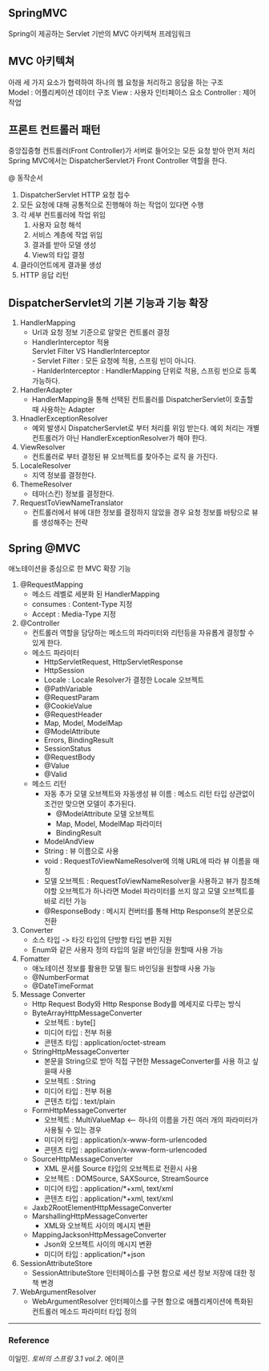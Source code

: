## SpringMVC
Spring이 제공하는 Servlet 기반의 MVC 아키텍쳐 프레임워크

## MVC 아키텍쳐
아래 세 가지 요소가 협력하여 하나의 웹 요청을 처리하고 응답을 하는 구조  
Model : 어플리케이션 데이터 구조
View : 사용자 인터페이스 요소
Controller : 제어 작업

## 프론트 컨트롤러 패턴
중앙집중형 컨트롤러(Front Controller)가 서버로 들어오는 모든 요청 받아 먼저 처리
Spring MVC에서는 DispatcherServlet가 Front Controller 역할을 한다.

@ 동작순서
1. DispatcherServlet HTTP 요청 접수
1. 모든 요청에 대해 공통적으로 진행해야 하는 작업이 있다면 수행
1. 각 세부 컨트롤러에 작업 위임
    1. 사용자 요청 해석
    1. 서비스 계층에 작업 위임
    1. 결과를 받아 모델 생성
    1. View의 타입 결정
1. 클라이언트에게 결과물 생성
1. HTTP 응답 리턴

## DispatcherServlet의 기본 기능과 기능 확장
1. HandlerMapping
    - Url과 요청 정보 기준으로 알맞은 컨트롤러 결정
    - HandlerInterceptor 적용  
        Servlet Filter VS HandlerInterceptor  
            - Servlet Filter : 모든 요청에 적용, 스프링 빈이 아니다.  
            - HanlderInterceptor : HandlerMapping 단위로 적용, 스프링 빈으로 등록 가능하다.
1. HandlerAdapter
    - HandlerMapping을 통해 선택된 컨트롤러를 DispatcherServlet이 호출할 때 사용하는 Adapter
1. HnadlerExceptionResolver
    - 예외 발생시 DispatcherServlet로 부터 처리를 위임 받는다. 예외 처리는 개별 컨트롤러가 아닌 HandlerExceptionResolver가 해야 한다.
1. ViewResolver
    - 컨트롤러로 부터 결정된 뷰 오브젝트를 찾아주는 로직 을 가진다.
1. LocaleResolver
    - 지역 정보를 결정한다.
1. ThemeResolver
    - 테마(스킨) 정보를 결정한다.
1. RequestToViewNameTranslator
    - 컨트롤러에서 뷰에 대한 정보를 결정하지 않았을 경우 요청 정보를 바탕으로 뷰를 생성해주는 전략
    
## Spring @MVC
애노테이션을 중심으로 한 MVC 확장 기능  

1. @RequestMapping
    - 메소드 레벨로 세분화 된 HandlerMapping
    - consumes : Content-Type 지정
    - Accept : Media-Type 지정
1. @Controller
    - 컨트롤러 역할을 담당하는 메소드의 파라미터와 리턴등을 자유롭게 결정할 수 있게 한다.
    - 메소드 파라미터
        - HttpServletRequest, HttpServletResponse
        - HttpSession
        - Locale : Locale Resolver가 결정한 Locale 오브젝트
        - @PathVariable
        - @RequestParam
        - @CookieValue
        - @RequestHeader
        - Map, Model, ModelMap
        - @ModelAttribute
        - Errors, BindingResult
        - SessionStatus
        - @RequestBody
        - @Value
        - @Valid
    - 메소드 리턴
        - 자동 추가 모델 오브젝트와 자동생성 뷰 이름 : 메소드 리턴 타입 상관없이 조건만 맞으면 모델이 추가된다.
            - @ModelAttribute 모델 오브젝트
            - Map, Model, ModelMap 파라미터
            - BindingResult
        - ModelAndView
        - String : 뷰 이름으로 사용
        - void : RequestToViewNameResolver에 의해 URL에 따라 뷰 이름을 매칭
        - 모델 오브젝트 : RequestToViewNameResolver을 사용하고 뷰가 참조해야할 오브젝트가 하나라면 Model 파라미터를 쓰지 않고 모델 오브젝트를 바로 리턴 가능
        - @ResponseBody : 메시지 컨버터를 통해 Http Response의 본문으로 전환
1. Converter
    - 소스 타입 -> 타깃 타입의 단방향 타입 변환 지원
    - Enum와 같은 사용자 정의 타입의 일괄 바인딩을 원할때 사용 가능
1. Fomatter
    - 애노테이션 정보를 활용한 모델 필드 바인딩을 원할때 사용 가능
    - @NumberFormat
    - @DateTimeFormat
1. Message Converter
    - Http Request Body와 Http Response Body를 메세지로 다루는 방식
    - ByteArrayHttpMessageConverter
        - 오브젝트 : byte[]
        - 미디어 타입 : 전부 허용
        - 콘텐츠 타입 : application/octet-stream
    - StringHttpMessageConverter
        - 본문을 String으로 받아 직접 구현한 MessageConverter를 사용 하고 싶을때 사용
        - 오브젝트 : String
        - 미디어 타입 : 전부 허용
        - 콘텐츠 타입 : text/plain
    - FormHttpMessageConverter
        - 오브젝트 : MultiValueMap <-- 하나의 이름을 가진 여러 개의 파라미터가 사용될 수 있는 경우
        - 미디어 타입 : application/x-www-form-urlencoded
        - 콘텐츠 타입 : application/x-www-form-urlencoded
    - SourceHttpMessageConverter
        - XML 문서를 Source 타입의 오브젝트로 전환시 사용
        - 오브젝트 : DOMSource, SAXSource, StreamSource
        - 미디어 타입 : application/*+xml, text/xml
        - 콘텐츠 타입 : application/*+xml, text/xml
    - Jaxb2RootElementHttpMessageConverter
    - MarshallingHttpMessageConverter
        - XML와 오브젝트 사이의 메시지 변환
    - MappingJacksonHttpMessageConverter
        - Json와 오브젝트 사이의 메시지 변환
        - 미디어 타입 : application/*+json
1. SessionAttributeStore
    - SessionAttributeStore 인터페이스를 구현 함으로 세션 정보 저장에 대한 정책 변경
1. WebArgumentResolver
    - WebArgumentResolver 인터페이스를 구현 함으로 애플리케이션에 특화된 컨트롤러 메소드 파라미터 타입 정의 

---
### Reference
이일민. _토비의 스프링 3.1 vol.2_. 에이콘  